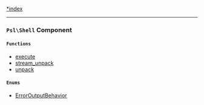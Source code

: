 <!--
    This markdown file was generated using `docs/documenter.php`.

    Any edits to it will likely be lost.
-->

[*index](./../README.md)

---

### `Psl\Shell` Component

#### `Functions`

- [execute](./../../src/Psl/Shell/execute.php#L41)
- [stream_unpack](./../../src/Psl/Shell/stream_unpack.php#L30)
- [unpack](./../../src/Psl/Shell/unpack.php#L16)

#### `Enums`

- [ErrorOutputBehavior](./../../src/Psl/Shell/ErrorOutputBehavior.php#L7)


